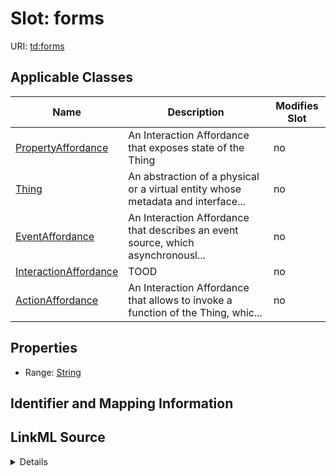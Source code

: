 

# Slot: forms

URI: [td:forms](https://www.w3.org/2019/wot/td#forms)



<!-- no inheritance hierarchy -->





## Applicable Classes

| Name | Description | Modifies Slot |
| --- | --- | --- |
| [PropertyAffordance](PropertyAffordance.md) | An Interaction Affordance that exposes state of the Thing |  no  |
| [Thing](Thing.md) | An abstraction of a physical or a virtual entity whose metadata and interface... |  no  |
| [EventAffordance](EventAffordance.md) | An Interaction Affordance that describes an event source, which asynchronousl... |  no  |
| [InteractionAffordance](InteractionAffordance.md) | TOOD |  no  |
| [ActionAffordance](ActionAffordance.md) | An Interaction Affordance that allows to invoke a function of the Thing, whic... |  no  |







## Properties

* Range: [String](String.md)





## Identifier and Mapping Information








## LinkML Source

<details>
```yaml
name: forms
alias: forms
domain_of:
- InteractionAffordance
- Thing
range: string

```
</details>